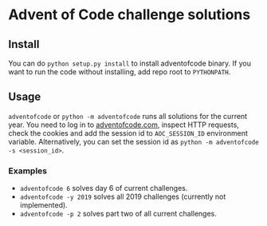 # Advent of Code challenge solutions
## Install
You can do `python setup.py install` to install adventofcode binary.
If you want to run the code without installing, add repo root to `PYTHONPATH`.
## Usage
`adventofcode` or `python -m adventofcode` runs all solutions for the current year.
You need to log in to [adventofcode.com](https://adventofcode.com), inspect HTTP requests, 
check the cookies and add the session id to `AOC_SESSION_ID` environment variable. 
Alternatively, you can set the session id as `python -m adventofcode -s <session_id>`.
### Examples
- `adventofcode 6` solves day 6 of current challenges.
- `adventofcode -y 2019` solves all 2019 challenges (currently not implemented).
- `adventofcode -p 2` solves part two of all current challenges.